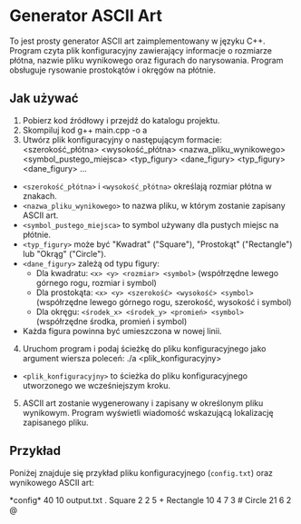 # Generator ASCII Art

To jest prosty generator ASCII art zaimplementowany w języku C++. Program czyta plik konfiguracyjny zawierający informacje o rozmiarze płótna, nazwie pliku wynikowego oraz figurach do narysowania. Program obsługuje rysowanie prostokątów i okręgów na płótnie.

## Jak używać

1. Pobierz kod źródłowy i przejdź do katalogu projektu.
2. Skompiluj kod
   g++ main.cpp -o a
3. Utwórz plik konfiguracyjny o następującym formacie:
   <szerokość_płótna> <wysokość_płótna> <nazwa_pliku_wynikowego> <symbol_pustego_miejsca>
   <typ_figury> <dane_figury>
   <typ_figury> <dane_figury>
   ...

- `<szerokość_płótna>` i `<wysokość_płótna>` określają rozmiar płótna w znakach.
- `<nazwa_pliku_wynikowego>` to nazwa pliku, w którym zostanie zapisany ASCII art.
- `<symbol_pustego_miejsca>` to symbol używany dla pustych miejsc na płótnie.
- `<typ_figury>` może być "Kwadrat" ("Square"), "Prostokąt" ("Rectangle") lub "Okrąg" ("Circle").
- `<dane_figury>` zależą od typu figury:
  - Dla kwadratu: `<x> <y> <rozmiar> <symbol>` (współrzędne lewego górnego rogu, rozmiar i symbol)
  - Dla prostokąta: `<x> <y> <szerokość> <wysokość> <symbol>` (współrzędne lewego górnego rogu, szerokość, wysokość i symbol)
  - Dla okręgu: `<środek_x> <środek_y> <promień> <symbol>` (współrzędne środka, promień i symbol)
- Każda figura powinna być umieszczona w nowej linii.

4. Uruchom program i podaj ścieżkę do pliku konfiguracyjnego jako argument wiersza poleceń:
   ./a <plik_konfiguracyjny>

- `<plik_konfiguracyjny>` to ścieżka do pliku konfiguracyjnego utworzonego we wcześniejszym kroku.

5. ASCII art zostanie wygenerowany i zapisany w określonym pliku wynikowym. Program wyświetli wiadomość wskazującą lokalizację zapisanego pliku.

## Przykład

Poniżej znajduje się przykład pliku konfiguracyjnego (`config.txt`) oraz wynikowego ASCII art:

\*config\*
40 10
output.txt
.
Square
2 2 5 +
Rectangle
10 4 7 3 #
Circle
21 6 2 @

